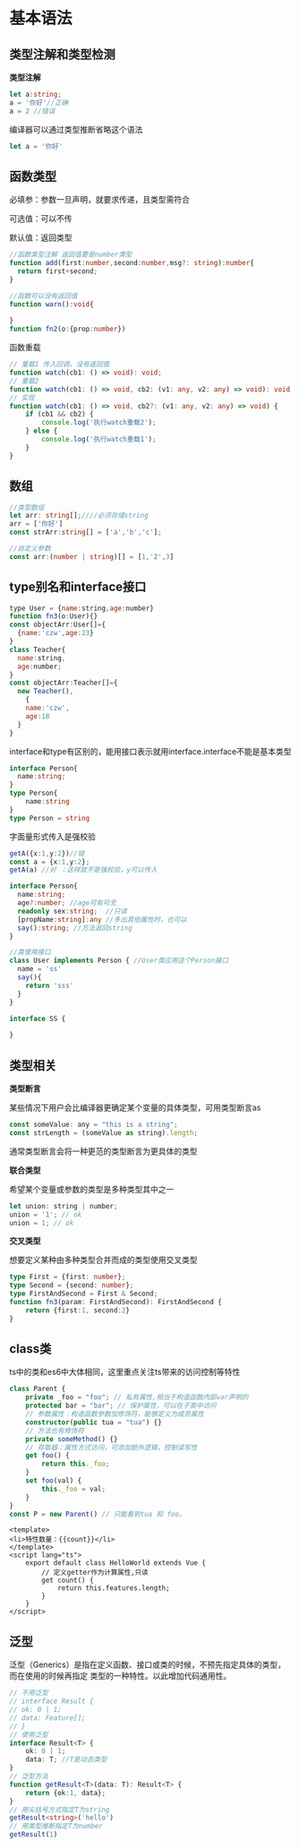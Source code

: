 # 基本语法

## 类型注解和类型检测

**类型注解**

```typescript
let a:string;
a = '你好'//正确
a = 2 //错误
```

编译器可以通过类型推断省略这个语法

```typescript
let a = '你好' 
```

## 函数类型

必填参：参数一旦声明，就要求传递，且类型需符合

可选值：可以不传

默认值：返回类型

```typescript
//函数类型注解 返回值要是number类型
function add(first:number,second:number,msg?: string):number{
  return first+second;
}

//函数可以没有返回值
function warn():void{
    
}
function fn2(o:{prop:number})
```

函数重载

```typescript
// 重载1 传入回调，没有返回值
function watch(cb1: () => void): void;
// 重载2 
function watch(cb1: () => void, cb2: (v1: any, v2: any) => void): void;
// 实现
function watch(cb1: () => void, cb2?: (v1: any, v2: any) => void) {
    if (cb1 && cb2) {
        console.log('执行watch重载2');
    } else {
        console.log('执行watch重载1');
    }
}
```

## **数组**

```typescript
//类型数组
let arr: string[];////必须存储string
arr = ['你好']
const strArr:string[] = ['a','b','c'];

//自定义参数
const arr:(number | string)[] = [1,'2',3]
```

## type别名和interface接口

```js
type User = {name:string,age:number}
function fn3(o:User){}
const objectArr:User[]={
  {name:'czw',age:23}
}
class Teacher{
  name:string,
  age:number;
}
const objectArr:Teacher[]={
  new Teacher(),
	{
    name:'czw',
    age:18
  }
}
```

interface和type有区别的，能用接口表示就用interface.interface不能是基本类型

```ts
interface Person{
  name:string;
}
type Person{
	name:string
}
type Person = string
```

字面量形式传入是强校验

```ts
getA({x:1,y:2})//错
const a = {x:1,y:2};
getA(a) //对 ；这样就不是强校验，y可以传入
```

```ts
interface Person{
  name:string;
  age?:number; //age可有可无
  readonly sex:string;  //只读
  [propName:string]:any //多出其他属性时，也可以
  say():string; //方法返回string
}

//类使用接口
class User implements Person { //User类应用这个Person接口
  name = 'ss'
  say(){
    return 'sss'
  }
}
```

```ts
interface SS {
  
}
```

## 类型相关

**类型断言**

某些情况下用户会比编译器更确定某个变量的具体类型，可用类型断言as

```js
const someValue: any = "this is a string";
const strLength = (someValue as string).length;
```

通常类型断言会将一种更范的类型断言为更具体的类型

**联合类型**

希望某个变量或参数的类型是多种类型其中之一

```js
let union: string | number;
union = '1'; // ok
union = 1; // ok

```

**交叉类型**

想要定义某种由多种类型合并而成的类型使用交叉类型

```typescript
type First = {first: number};
type Second = {second: number};
type FirstAndSecond = First & Second;
function fn3(param: FirstAndSecond): FirstAndSecond {
    return {first:1, second:2}
}
```

## class类

ts中的类和es6中大体相同，这里重点关注ts带来的访问控制等特性

```typescript
class Parent {
    private _foo = "foo"; // 私有属性,相当于构造函数内部var声明的
    protected bar = "bar"; // 保护属性，可以在子类中访问
    // 参数属性：构造函数参数加修饰符，能够定义为成员属性
    constructor(public tua = "tua") {}
    // 方法也有修饰符
    private someMethod() {}
    // 存取器：属性方式访问，可添加额外逻辑，控制读写性
    get foo() {
        return this._foo;
    }
    set foo(val) {
        this._foo = val;
    }
}
const P = new Parent() // 只能看到tua 和 foo。

```

```vue
<template>
<li>特性数量：{{count}}</li>
</template>
<script lang="ts">
    export default class HelloWorld extends Vue {
        // 定义getter作为计算属性,只读
        get count() {
            return this.features.length;
        }
    }
</script>
```

## 泛型

泛型（Generics）是指在定义函数、接口或类的时候，不预先指定具体的类型，而在使用的时候再指定 类型的一种特性。以此增加代码通用性。

```typescript
// 不用泛型
// interface Result {
// ok: 0 | 1;
// data: Feature[];
// }
// 使用泛型
interface Result<T> {
    ok: 0 | 1;
    data: T; //T是动态类型
}
// 泛型方法
function getResult<T>(data: T): Result<T> {
    return {ok:1, data};
}
// 用尖括号方式指定T为string
getResult<string>('hello')
// 用类型推断指定T为number
getResult(1)

```



